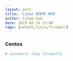 ```yaml
---
layout: post
title: 'Linux 방화벽 해제'
author: kjham.ham
date: 2019-08-28 13:00
tags: [swtech,linux,firewall]
---
```


### Centos  
~~~sh
# systemctl stop firewalld
~~~